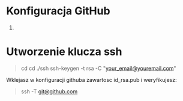 # Konfiguracja GitHub

1. 

# Utworzenie klucza ssh

> cd
> cd ./ssh
> ssh-keygen -t rsa -C "your_email@youremail.com"

Wklejasz w konfiguracji githuba zawartosc id_rsa.pub i weryfikujesz:

> ssh -T git@github.com
